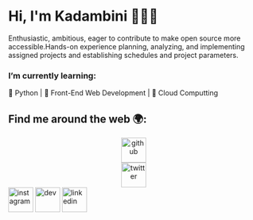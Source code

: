 # Hi, I'm Kadambini 👋👩‍💻

<!--<img src="https://static.wikia.nocookie.net/disney/images/7/7d/Profile_-_Moana.png/revision/latest?cb=20190312030033" width="500" height="500" alt="img">-->

Enthusiastic, ambitious, eager to contribute to make open source more accessible.Hands-on experience planning, analyzing, and implementing assigned projects and establishing schedules and project parameters.



### I’m currently learning:<br>
🌱 Python | 🌱 Front-End Web Development | 🌱 Cloud Computting 
## Find me around the web 🌍:

<a href="https://github.com/kadambinipanda"> <center> <img src="https://www.flaticon.com/svg/static/icons/svg/25/25231.svg" width="50" height="50" alt="github"></img> </center></a>
<a href="https://twitter.com/kadambinipanda4"> <center> <img src="https://assets.stickpng.com/thumbs/580b57fcd9996e24bc43c53e.png" width="50" height="50" alt="twitter"></img> </center></a>
<a href="https://www.instagram.com/kadambini27/"><img src="https://assets.stickpng.com/images/580b57fcd9996e24bc43c521.png" width="50" height="50" alt="instagram"></img></a>
<a href="https://dev.to/kadambinipanda"><img src="https://cdn4.iconfinder.com/data/icons/logos-and-brands-1/512/84_Dev_logo_logos-512.png" width="50" height="50" alt="dev"></img></a></a>
<a href="https://www.linkedin.com/in/kadambini-panda-b730141b8/"><img src="https://logos-world.net/wp-content/uploads/2020/04/Linkedin-Logo.png" width="50" height="50" alt="linkedin"></img></a></a>

